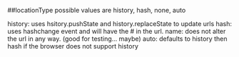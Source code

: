 ##locationType
possible values are history, hash, none, auto

history: uses hsitory.pushState and history.replaceState to update urls
hash: uses hashchange event and will have the # in the url.
name: does not alter the url in any way. (good for testing... maybe)
auto: defaults to history then hash if the browser does not support history

